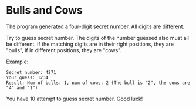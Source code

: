 # Bulls and Cows

The program generated a four-digit secret number. All digits are different.

Try to guess secret number. The digits of the number guessed also must all be different. If the matching digits are in their right positions, they are "bulls", if in different positions, they are "cows".

Example:
```
Secret number: 4271
Your guess: 1234
Result: Num of bulls: 1, num of cows: 2 (The bull is "2", the cows are "4" and "1")
```

You have 10 attempt to guess secret number.
Good luck!
